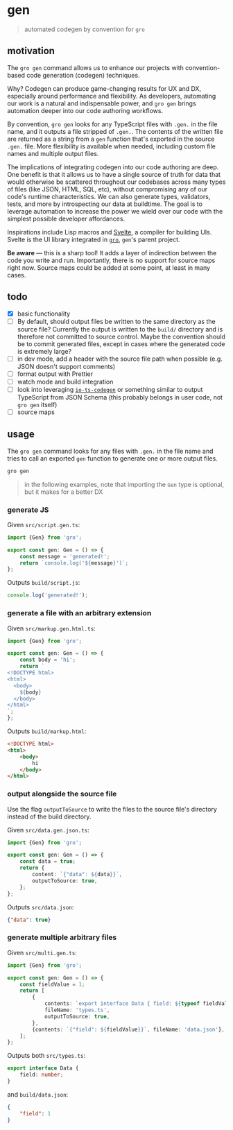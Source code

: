 # gen

> automated codegen by convention for `gro`

## motivation

The `gro gen` command allows us to enhance our projects
with convention-based code generation (codegen) techniques.

Why? Codegen can produce game-changing results for UX and DX,
especially around performance and flexibility.
As developers, automating our work is a natural and indispensable power,
and `gro gen` brings automation deeper into our code authoring workflows.

By convention, `gro gen` looks for any TypeScript files
with `.gen.` in the file name,
and it outputs a file stripped of `.gen.`.
The contents of the written file are returned as a string from
a `gen` function that's exported in the source `.gen.` file.
More flexibility is available when needed,
including custom file names and multiple output files.

The implications of integrating codegen into our code authoring are deep.
One benefit is that it allows us to have a single source of truth for data
that would otherwise be scattered throughout our codebases
across many types of files (like JSON, HTML, SQL, etc),
without compromising any of our code's runtime characteristics.
We can also generate types, validators, tests,
and more by introspecting our data at buildtime.
The goal is to leverage automation to increase the power we wield over our code
with the simplest possible developer affordances.

Inspirations include Lisp macros and
[Svelte](https://github.com/sveltejs/svelte), a compiler for building UIs.
Svelte is the UI library integrated in
[`gro`](https://github.com/ryanatkn/gro), `gen`'s parent project.

**Be aware** — this is a sharp tool!
It adds a layer of indirection between the code you write and run.
Importantly, there is no support for source maps right now.
Source maps could be added at some point, at least in many cases.

## todo

- [x] basic functionality
- [ ] By default, should output files be written to
      the same directory as the source file?
      Currently the output is written to the `build/` directory and
      is therefore not committed to source control.
      Maybe the convention should be to commit generated files,
      except in cases where the generated code is extremely large?
- [ ] in dev mode, add a header with the source file path
      when possible (e.g. JSON doesn't support comments)
- [ ] format output with Prettier
- [ ] watch mode and build integration
- [ ] look into leveraging
      [`io-ts-codegen`](https://github.com/gcanti/io-ts-codegen)
      or something similar to output TypeScript from JSON Schema
      (this probably belongs in user code, not `gro gen` itself)
- [ ] source maps

## usage

The `gro gen` command looks for any files with `.gen.`
in the file name and tries to call an exported `gen`
function to generate one or more output files.

```bash
gro gen
```

> in the following examples,
> note that importing the `Gen` type is optional,
> but it makes for a better DX

### generate JS

Given `src/script.gen.ts`:

```ts
import {Gen} from 'gro';

export const gen: Gen = () => {
	const message = 'generated!';
	return `console.log('${message}')`;
};
```

Outputs `build/script.js`:

```js
console.log('generated!');
```

### generate a file with an arbitrary extension

Given `src/markup.gen.html.ts`:

```ts
import {Gen} from 'gro';

export const gen: Gen = () => {
	const body = 'hi';
	return `
<!DOCTYPE html>
<html>
  <body>
    ${body}
  </body>
</html>
`;
};
```

Outputs `build/markup.html`:

```html
<!DOCTYPE html>
<html>
	<body>
		hi
	</body>
</html>
```

### output alongside the source file

Use the flag `outputToSource` to write the files to
the source file's directory instead of the build directory.

Given `src/data.gen.json.ts`:

```ts
import {Gen} from 'gro';

export const gen: Gen = () => {
	const data = true;
	return {
		content: `{"data": ${data}}`,
		outputToSource: true,
	};
};
```

Outputs `src/data.json`:

```json
{"data": true}
```

### generate multiple arbitrary files

Given `src/multi.gen.ts`:

```ts
import {Gen} from 'gro';

export const gen: Gen = () => {
	const fieldValue = 1;
	return [
		{
			contents: `export interface Data { field: ${typeof fieldValue} }`,
			fileName: 'types.ts',
			outputToSource: true,
		},
		{contents: `{"field": ${fieldValue}}`, fileName: 'data.json'},
	];
};
```

Outputs both `src/types.ts`:

```ts
export interface Data {
	field: number;
}
```

and `build/data.json`:

```json
{
	"field": 1
}
```
